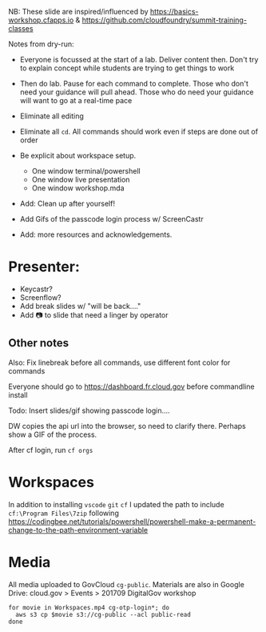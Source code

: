 
NB: These slide are inspired/influenced by https://basics-workshop.cfapps.io & https://github.com/cloudfoundry/summit-training-classes

Notes from dry-run:

- Everyone is focussed at the start of a lab. Deliver content then. Don't try to explain concept while students are trying to get things to work
- Then do lab. Pause for each command to complete. Those who don't need your guidance will pull ahead. Those who do need your guidance will want to go at a real-time pace
- Eliminate all editing
- Eliminate all `cd`. All commands should work even if steps are done out of order
- Be explicit about workspace setup.
  - One window terminal/powershell
  - One window live presentation
  - One window workshop.mda

- Add: Clean up after yourself!

- Add Gifs of the passcode login process w/ ScreenCastr

- Add: more resources and acknowledgements.

# Presenter: 

- Keycastr?
- Screenflow?
- Add break slides w/ "will be back...."
- Add :camera: to slide that need a linger by operator


Other notes
---

Also: Fix linebreak before all commands, use different font color for commands

Everyone should go to https://dashboard.fr.cloud.gov before commandline install

Todo: Insert slides/gif showing passcode login....

  DW copies the api url into the browser, so need to clarify there. Perhaps show a GIF of the process.

After cf login, run `cf orgs`


# Workspaces

In addition to installing `vscode` `git` `cf` I updated the path to include `cf:\Program Files\7zip` following https://codingbee.net/tutorials/powershell/powershell-make-a-permanent-change-to-the-path-environment-variable

# Media

All media uploaded to GovCloud `cg-public`.  Materials are also in Google Drive: cloud.gov > Events > 201709 DigitalGov workshop

```
for movie in Workspaces.mp4 cg-otp-login*; do
  aws s3 cp $movie s3://cg-public --acl public-read
done
```